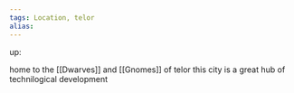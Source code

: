 ```yaml
---
tags: Location, telor
alias: 
---
```

up: 

home to the [[Dwarves]] and [[Gnomes]] of telor this city is a great hub of technilogical development 
